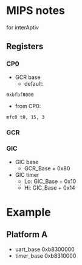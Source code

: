 # MIPS notes
for interAptiv
## Registers
### CP0
- GCR base
  - default:
```
0xbfbf8000
```
  - from CP0:
```
mfc0 t0, 15, 3
```

### GCR
### GIC
- GIC base
  - GCR_Base + 0x80
- GIC timer
  - Lo: GIC_Base + 0x10
  - Hi: GIC_Base + 0x14
  
# Example
## Platform A
- uart_base 0xb8300000
- timer_base 0xb8310000
